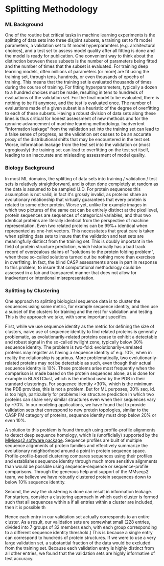 # Splitting Methodology
### ML Background
One of the routine but critical tasks in machine learning experiments is the splitting of data sets into three disjoint subsets, a training set to fit model parameters, a validation set to fit model hyperparamters (e.g. architectural choices), and a test set to assess model quality after all fitting is done and the model is ready for publication. One convenient way to think about the distinction between these subsets is the number of parameters being fitted and the number of times that the subset is evaluated. For training deep learning models, often millions of parameters (or more) are fit using the training set, through tens, hundreds, or even thousands of epochs of training. This means that the training set is evaluated thousands of times during the course of training. For fitting hyperparameters, typically a dozen to a hundred choices must be made, resulting in tens to hundreds of evaluations of the validation set. For the final model to be evaluated, there is nothing to be fit anymore, and the test is evaluated once. The number of evaluations made of a given subset is a heuristic of the degree of overfitting to each of these subsets. Having a robust division of data sets along these lines is thus critical for honest assessment of new methods and for the genuine advancement of machine learning methodology. Inadvertent "information leakage" from the validation set into the training set can lead to a false sense of progress, as the validation set ceases to be an accurate proxy of the distributional shifts that may be encountered in the test set. Worse, information leakage from the test set into the validation or (most egregiously) the training set can lead to overfitting on the test set itself, leading to an inaccurate and misleading assessment of model quality.

### Biology Background
In most ML domains, the splitting of data sets into training / validation / test sets is relatively straightforward, and is often done completely at random as the data is assumed to be sampled I.I.D. For protein sequences this assumption is not valid, in fact it's grossly invalid, as proteins share an evolutionary relationship that virtually guarantees that every protein is related to some other protein. Worse yet, unlike for example images in which two pictures of the same cat can be entirely distinct at the pixel level, protein sequences are sequences of categorical variables, and thus two identical proteins are literally identical from the perspective of machine representation. Even two related proteins can be 99%+ identical when represented as one-hot vectors. This necessitates that great care is taken when splitting data sets to insure that the validation and test sets are meaningfully distinct from the training set. This is doubly important in the field of protein structure prediction, which historically has a bad track record of overzealous claims of "solutions to the protein folding problem", when these so-called solutions turned out be nothing more than exercises in overfitting. In fact, the blind CASP assessments arose in part in response to this problem, to insure that computational methodology could be assessed in a fair and transparent manner that does not allow for inadvertent or intentional misrepresentation.

### Splitting by Clustering
One approach to splitting biological sequence data is to cluster the sequences using some metric, for example sequence identity, and then use a subset of the clusters for training and the rest for validation and testing. This is the approach we take, with some important specifics.

First, while we use sequence identity as the metric for defining the size of clusters, naive use of sequence identity to find related proteins is generally problematic, as evolutionarily-related proteins cease to exhibit a detectable and robust signal in the so-called twilight zone, typically below 30% sequence identity. The problem is two-fold: evolutionarily-unrelated proteins may register as having a sequence identity of e.g. 10%, when in reality the relationship is spurious. More problematically, two evolutionarily-related proteins may not be detectable as such, even though their actual sequence identity is 10%. These problems arise most frequently when the comparison is made based on the protein sequences alone, as is done for example in BLASTClust, which is the method used by the PDB in their standard clusterings. For sequence identity >30%, which is the minimum the PDB provides, this is not a problem. But for ML purposes, 30% seq. id. is too high, particularly for problems like structure prediction in which two proteins can share very similar structures even when their sequences vary by ~70%. In our modeling applications, we have found that to provide validation sets that correspond to new protein topologies, similar to the CASP FM category of proteins, sequence identity must drop below 20% or even 10%.

A solution to this problem is found through using profile-profile alignments to detect deep sequence homology, which is (unofficially) supported by the [MMseqs2 software package](https://github.com/soedinglab/MMseqs2). Sequence profiles are built of multiple sequence alignments of protein families and effectively summarize the evolutionary neighborhood around a point in protein sequence space. Profile-profile-based clustering compares sequences using their profiles and establishes sequence identity through much more sensitive alignments than would be possible using sequence-sequence or sequence-profile comparisons. Through the generous help and support of the MMseqs2 team, we believe we have robustly clustered protein sequences down to below 10% sequence identity.

Second, the way the clustering is done can result in information leakage. For starters, consider a clustering approach in which each cluster is formed such that all sequences within a if all entries within a cluster are included, then it is possible th

Hence each entry in our validation set actually corresponds to an entire cluster. As a result, our validation sets are somewhat small (228 entries, divided into 7 groups of 32 members each, with each group corresponding to a different sequence identity threshold.) This is because a single entry can correspond to hundreds of protein structures. If we were to use a very large validation set, a substantial fraction of the data would be excluded from the training set. Because each validation entry is highly distinct from all other entries, we found that the validation sets are highly informative of test accuracy.
